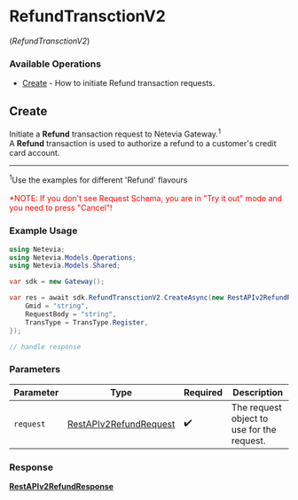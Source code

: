 # RefundTransctionV2
(*RefundTransctionV2*)

### Available Operations

* [Create](#create) - How to initiate Refund transaction requests.

## Create

Initiate a <b>Refund</b> transaction request to Netevia Gateway.<sup>1</sup><br>
A <b>Refund</b> transaction is used to authorize a refund to a customer's credit card account.
<hr>
<sup>1</sup>Use the examples for different 'Refund' flavours
<br><br><span style="color:red">*NOTE: If you don't see Request Schema, you are in "Try it out" mode and you need to press "Cancel"!</span>


### Example Usage

```csharp
using Netevia;
using Netevia.Models.Operations;
using Netevia.Models.Shared;

var sdk = new Gateway();

var res = await sdk.RefundTransctionV2.CreateAsync(new RestAPIv2RefundRequest() {
    Gmid = "string",
    RequestBody = "string",
    TransType = TransType.Register,
});

// handle response
```

### Parameters

| Parameter                                                                   | Type                                                                        | Required                                                                    | Description                                                                 |
| --------------------------------------------------------------------------- | --------------------------------------------------------------------------- | --------------------------------------------------------------------------- | --------------------------------------------------------------------------- |
| `request`                                                                   | [RestAPIv2RefundRequest](../../Models/Operations/RestAPIv2RefundRequest.md) | :heavy_check_mark:                                                          | The request object to use for the request.                                  |


### Response

**[RestAPIv2RefundResponse](../../Models/Operations/RestAPIv2RefundResponse.md)**

